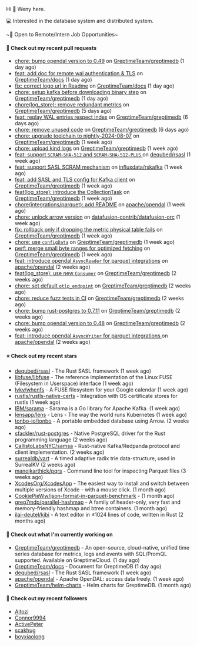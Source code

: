 Hi 👋 Weny here.

💻 Interested in the database system and distributed system.

~🍺 Open to Remote/Intern Job Opportunities~

#### 🔨 Check out my recent pull requests

- [chore: bump opendal version to 0.49](https://github.com/GreptimeTeam/greptimedb/pull/4587) on [GreptimeTeam/greptimedb](https://github.com/GreptimeTeam/greptimedb) (1 day ago)
- [feat: add doc for remote wal authentication &amp; TLS](https://github.com/GreptimeTeam/docs/pull/1138) on [GreptimeTeam/docs](https://github.com/GreptimeTeam/docs) (1 day ago)
- [fix: correct logo url in Readme](https://github.com/GreptimeTeam/docs/pull/1136) on [GreptimeTeam/docs](https://github.com/GreptimeTeam/docs) (1 day ago)
- [chore: setup kafka before downloading binary step](https://github.com/GreptimeTeam/greptimedb/pull/4582) on [GreptimeTeam/greptimedb](https://github.com/GreptimeTeam/greptimedb) (1 day ago)
- [chore(log_store): remove redundant metrics](https://github.com/GreptimeTeam/greptimedb/pull/4570) on [GreptimeTeam/greptimedb](https://github.com/GreptimeTeam/greptimedb) (5 days ago)
- [feat: replay WAL entries respect index](https://github.com/GreptimeTeam/greptimedb/pull/4565) on [GreptimeTeam/greptimedb](https://github.com/GreptimeTeam/greptimedb) (6 days ago)
- [chore: remove unused code](https://github.com/GreptimeTeam/greptimedb/pull/4559) on [GreptimeTeam/greptimedb](https://github.com/GreptimeTeam/greptimedb) (6 days ago)
- [chore: upgrade toolchain to nightly-2024-08-07](https://github.com/GreptimeTeam/greptimedb/pull/4549) on [GreptimeTeam/greptimedb](https://github.com/GreptimeTeam/greptimedb) (1 week ago)
- [chore: upload kind logs](https://github.com/GreptimeTeam/greptimedb/pull/4544) on [GreptimeTeam/greptimedb](https://github.com/GreptimeTeam/greptimedb) (1 week ago)
- [feat: support `SCRAM-SHA-512` and `SCRAM-SHA-512-PLUS` ](https://github.com/dequbed/rsasl/pull/48) on [dequbed/rsasl](https://github.com/dequbed/rsasl) (1 week ago)
- [feat: support SASL SCRAM mechanism](https://github.com/influxdata/rskafka/pull/247) on [influxdata/rskafka](https://github.com/influxdata/rskafka) (1 week ago)
- [feat: add SASL  and TLS config for Kafka client](https://github.com/GreptimeTeam/greptimedb/pull/4536) on [GreptimeTeam/greptimedb](https://github.com/GreptimeTeam/greptimedb) (1 week ago)
- [feat(log_store): introduce the CollectionTask](https://github.com/GreptimeTeam/greptimedb/pull/4530) on [GreptimeTeam/greptimedb](https://github.com/GreptimeTeam/greptimedb) (1 week ago)
- [chore(integrations/parquet): add README](https://github.com/apache/opendal/pull/4980) on [apache/opendal](https://github.com/apache/opendal) (1 week ago)
- [chore: unlock arrow version](https://github.com/datafusion-contrib/datafusion-orc/pull/119) on [datafusion-contrib/datafusion-orc](https://github.com/datafusion-contrib/datafusion-orc) (1 week ago)
- [fix: rollback only if dropping the metric physical table fails](https://github.com/GreptimeTeam/greptimedb/pull/4525) on [GreptimeTeam/greptimedb](https://github.com/GreptimeTeam/greptimedb) (1 week ago)
- [chore: use `configData`](https://github.com/GreptimeTeam/greptimedb/pull/4522) on [GreptimeTeam/greptimedb](https://github.com/GreptimeTeam/greptimedb) (1 week ago)
- [perf: merge small byte ranges for optimized fetching](https://github.com/GreptimeTeam/greptimedb/pull/4520) on [GreptimeTeam/greptimedb](https://github.com/GreptimeTeam/greptimedb) (1 week ago)
- [feat: introduce opendal `AsyncReader` for parquet integrations](https://github.com/apache/opendal/pull/4972) on [apache/opendal](https://github.com/apache/opendal) (2 weeks ago)
- [feat(log_store): use new `Consumer`](https://github.com/GreptimeTeam/greptimedb/pull/4510) on [GreptimeTeam/greptimedb](https://github.com/GreptimeTeam/greptimedb) (2 weeks ago)
- [chore: set default `otlp_endpoint`](https://github.com/GreptimeTeam/greptimedb/pull/4508) on [GreptimeTeam/greptimedb](https://github.com/GreptimeTeam/greptimedb) (2 weeks ago)
- [chore: reduce fuzz tests in CI](https://github.com/GreptimeTeam/greptimedb/pull/4505) on [GreptimeTeam/greptimedb](https://github.com/GreptimeTeam/greptimedb) (2 weeks ago)
- [chore: bump rust-postgres to 0.7.11](https://github.com/GreptimeTeam/greptimedb/pull/4504) on [GreptimeTeam/greptimedb](https://github.com/GreptimeTeam/greptimedb) (2 weeks ago)
- [chore: bump opendal version to 0.48](https://github.com/GreptimeTeam/greptimedb/pull/4499) on [GreptimeTeam/greptimedb](https://github.com/GreptimeTeam/greptimedb) (2 weeks ago)
- [feat: introduce opendal `AsyncWriter` for parquet integrations ](https://github.com/apache/opendal/pull/4958) on [apache/opendal](https://github.com/apache/opendal) (2 weeks ago)

#### ⭐ Check out my recent stars

- [dequbed/rsasl](https://github.com/dequbed/rsasl) - The Rust SASL framework (1 week ago)
- [libfuse/libfuse](https://github.com/libfuse/libfuse) - The reference implementation of the Linux FUSE (Filesystem in Userspace) interface (1 week ago)
- [lvkv/whenfs](https://github.com/lvkv/whenfs) - A FUSE filesystem for your Google calendar (1 week ago)
- [rustls/rustls-native-certs](https://github.com/rustls/rustls-native-certs) - Integration with OS certificate stores for rustls (1 week ago)
- [IBM/sarama](https://github.com/IBM/sarama) - Sarama is a Go library for Apache Kafka. (1 week ago)
- [lensapp/lens](https://github.com/lensapp/lens) - Lens - The way the world runs Kubernetes (1 week ago)
- [tonbo-io/tonbo](https://github.com/tonbo-io/tonbo) - A portable embedded database using Arrow. (2 weeks ago)
- [sfackler/rust-postgres](https://github.com/sfackler/rust-postgres) - Native PostgreSQL driver for the Rust programming language (2 weeks ago)
- [CallistoLabsNYC/samsa](https://github.com/CallistoLabsNYC/samsa) - Rust-native Kafka/Redpanda protocol and client implementation. (2 weeks ago)
- [surrealdb/vart](https://github.com/surrealdb/vart) - A timed adaptive radix trie data-structure, used in SurrealKV (2 weeks ago)
- [manojkarthick/pqrs](https://github.com/manojkarthick/pqrs) - Command line tool for inspecting Parquet files (3 weeks ago)
- [XcodesOrg/XcodesApp](https://github.com/XcodesOrg/XcodesApp) - The easiest way to install and switch between multiple versions of Xcode - with a mouse click.  (1 month ago)
- [CookiePieWw/json-format-in-parquet-benchmark](https://github.com/CookiePieWw/json-format-in-parquet-benchmark) -  (1 month ago)
- [greg7mdp/parallel-hashmap](https://github.com/greg7mdp/parallel-hashmap) - A family of header-only, very fast and memory-friendly hashmap and btree containers. (1 month ago)
- [ilai-deutel/kibi](https://github.com/ilai-deutel/kibi) - A text editor in ≤1024 lines of code, written in Rust (2 months ago)

#### 👷 Check out what I'm currently working on

- [GreptimeTeam/greptimedb](https://github.com/GreptimeTeam/greptimedb) - An open-source, cloud-native, unified time series database for metrics, logs and events with SQL/PromQL supported. Available on GreptimeCloud. (1 day ago)
- [GreptimeTeam/docs](https://github.com/GreptimeTeam/docs) - Document for GreptimeDB (1 day ago)
- [dequbed/rsasl](https://github.com/dequbed/rsasl) - The Rust SASL framework (1 week ago)
- [apache/opendal](https://github.com/apache/opendal) - Apache OpenDAL: access data freely. (1 week ago)
- [GreptimeTeam/helm-charts](https://github.com/GreptimeTeam/helm-charts) - Helm charts for GreptimeDB. (1 month ago)

#### 👯 Check out my recent followers

- [Aitozi](https://github.com/Aitozi)
- [Connor9994](https://github.com/Connor9994)
- [ActivePeter](https://github.com/ActivePeter)
- [scakhug](https://github.com/scakhug)
- [boyxiaolong](https://github.com/boyxiaolong)


